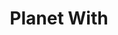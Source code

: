 --- 
title: "Planet With"
publishdate: "2019-3-31T16:48:46+02:00"
src: "https://365manga.net/manga/planet-with"
image: "https://data.365manga.net/images/thumbnails/24361-planet-with.jpg"
description: ""
---